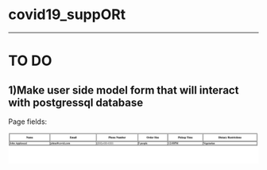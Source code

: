# covid19_suppORt
---
# TO DO 
1)Make user side model form that will interact with postgressql database
---

Page fields:

![Image of Plot](page/page.JPG)
